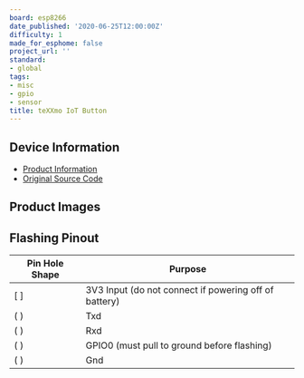 ```yaml
---
board: esp8266
date_published: '2020-06-25T12:00:00Z'
difficulty: 1
made_for_esphome: false
project_url: ''
standard:
- global
tags:
- misc
- gpio
- sensor
title: teXXmo IoT Button
---
```


## Device Information

- [Product Information](http://www.iot-button.eu/index_en.html)
- [Original Source Code](https://github.com/teXXmo/TheButtonProject)

## Product Images

## Flashing Pinout

| Pin Hole Shape | Purpose |
| ------ | ----------------------- |
| [ ] | 3V3 Input (do not connect if powering off of battery) |
| ( ) | Txd |
| ( ) | Rxd |
| ( ) | GPIO0 (must pull to ground before flashing) |
| ( ) | Gnd |